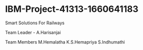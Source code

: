 # IBM-Project-41313-1660641183
Smart Solutions For Railways

Team Leader - A.Harisanjai

Team Members
M.Hemalatha
K.S.Hemapriya
S.Indhumathi
